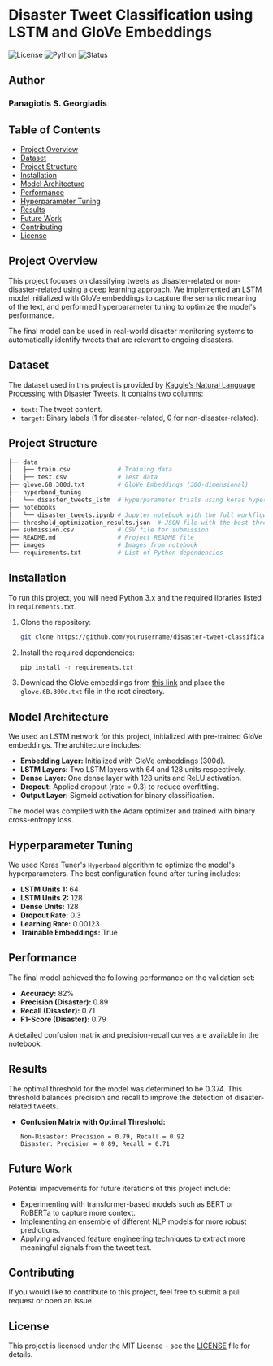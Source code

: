 # Disaster Tweet Classification using LSTM and GloVe Embeddings

![License](https://img.shields.io/badge/license-MIT-blue.svg)
![Python](https://img.shields.io/badge/python-3.x-brightgreen.svg)
![Status](https://img.shields.io/badge/status-Complete-success.svg)

## Author
### Panagiotis S. Georgiadis

## Table of Contents
- [Project Overview](#project-overview)
- [Dataset](#dataset)
- [Project Structure](#project-structure)
- [Installation](#installation)
- [Model Architecture](#model-architecture)
- [Performance](#performance)
- [Hyperparameter Tuning](#hyperparameter-tuning)
- [Results](#results)
- [Future Work](#future-work)
- [Contributing](#contributing)
- [License](#license)

## Project Overview

This project focuses on classifying tweets as disaster-related or non-disaster-related using a deep learning approach. We implemented an LSTM model initialized with GloVe embeddings to capture the semantic meaning of the text, and performed hyperparameter tuning to optimize the model's performance.

The final model can be used in real-world disaster monitoring systems to automatically identify tweets that are relevant to ongoing disasters.

## Dataset

The dataset used in this project is provided by [Kaggle’s Natural Language Processing with Disaster Tweets](https://www.kaggle.com/c/nlp-getting-started). It contains two columns:
- `text`: The tweet content.
- `target`: Binary labels (1 for disaster-related, 0 for non-disaster-related).

## Project Structure

```bash
├── data
│   ├── train.csv             # Training data
│   ├── test.csv              # Test data
├── glove.6B.300d.txt         # GloVe Embeddings (300-dimensional)
├── hyperband_tuning
│   └── disaster_tweets_lstm  # Hyperparameter trials using keras hyperband
├── notebooks
│   └── disaster_tweets.ipynb # Jupyter notebook with the full workflow
├── threshold_optimization_results.json  # JSON file with the best threshold and metrics
├── submission.csv            # CSV file for submission
├── README.md                 # Project README file
├── images                    # Images from notebook
└── requirements.txt          # List of Python dependencies

```

## Installation

To run this project, you will need Python 3.x and the required libraries listed in `requirements.txt`.

1. Clone the repository:
    ```bash
    git clone https://github.com/yourusername/disaster-tweet-classification.git
    ```

2. Install the required dependencies:
    ```bash
    pip install -r requirements.txt
    ```

3. Download the GloVe embeddings from [this link](https://nlp.stanford.edu/projects/glove/) and place the `glove.6B.300d.txt` file in the root directory.

## Model Architecture

We used an LSTM network for this project, initialized with pre-trained GloVe embeddings. The architecture includes:
- **Embedding Layer:** Initialized with GloVe embeddings (300d).
- **LSTM Layers:** Two LSTM layers with 64 and 128 units respectively.
- **Dense Layer:** One dense layer with 128 units and ReLU activation.
- **Dropout:** Applied dropout (rate = 0.3) to reduce overfitting.
- **Output Layer:** Sigmoid activation for binary classification.

The model was compiled with the Adam optimizer and trained with binary cross-entropy loss.

## Hyperparameter Tuning

We used Keras Tuner's `Hyperband` algorithm to optimize the model's hyperparameters. The best configuration found after tuning includes:
- **LSTM Units 1:** 64
- **LSTM Units 2:** 128
- **Dense Units:** 128
- **Dropout Rate:** 0.3
- **Learning Rate:** 0.00123
- **Trainable Embeddings:** True

## Performance

The final model achieved the following performance on the validation set:
- **Accuracy:** 82%
- **Precision (Disaster):** 0.89
- **Recall (Disaster):** 0.71
- **F1-Score (Disaster):** 0.79

A detailed confusion matrix and precision-recall curves are available in the notebook.

## Results

The optimal threshold for the model was determined to be 0.374. This threshold balances precision and recall to improve the detection of disaster-related tweets.

- **Confusion Matrix with Optimal Threshold:**
    ```
    Non-Disaster: Precision = 0.79, Recall = 0.92
    Disaster: Precision = 0.89, Recall = 0.71
    ```

## Future Work

Potential improvements for future iterations of this project include:
- Experimenting with transformer-based models such as BERT or RoBERTa to capture more context.
- Implementing an ensemble of different NLP models for more robust predictions.
- Applying advanced feature engineering techniques to extract more meaningful signals from the tweet text.

## Contributing

If you would like to contribute to this project, feel free to submit a pull request or open an issue.

## License

This project is licensed under the MIT License - see the [LICENSE](LICENSE) file for details.
